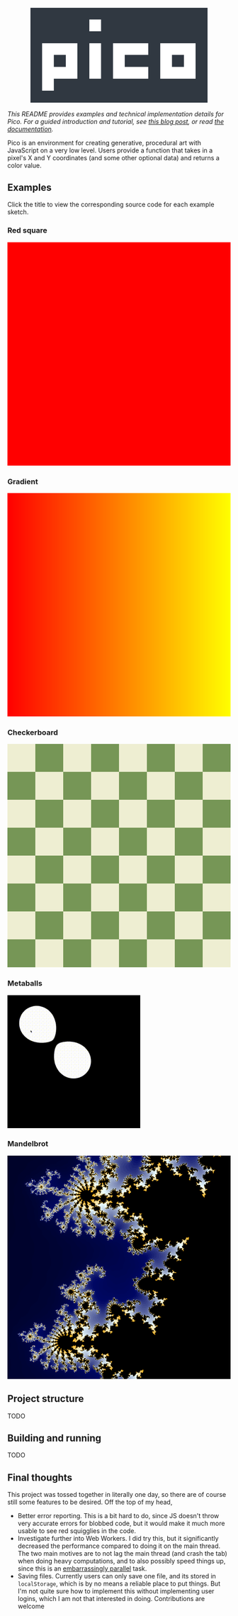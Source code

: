 <p align="center">
  <img width="400" src="./assets/logo.png">
</p>

*This README provides examples and technical implementation details for Pico.
For a guided introduction and tutorial, see [this blog post](https://www.brandongong.org/2023/03/28/welcome-to-pico/), or read [the documentation](https://www.brandongong.org/2023/03/28/pico-documentation/).*

Pico is an environment for creating generative, procedural art
with JavaScript on a very low level. Users provide a function that takes in
a pixel's X and Y coordinates (and some other optional data) and returns a color
value.

## Examples
Click the title to view the corresponding source code for each example sketch.

### Red square
![red square](./images/red.png)

### Gradient
![gradient](./images/gradient.png)

### Checkerboard
![checkerboard](./images/checkerboard.png)

### Metaballs
![Metaballs](./images/metaball.gif)

### Mandelbrot
![Mandelbrot](./images/mandelbrot.png)

## Project structure
TODO

## Building and running
TODO

## Final thoughts
This project was tossed together in literally one day, so there are
of course still some features to be desired. Off the top of my head,
- Better error reporting. This is a bit hard to do, since JS doesn't throw very accurate errors for blobbed code, but it would
make it much more usable to see red squigglies in the code.
- Investigate further into Web Workers. I did try this, but it significantly decreased the performance compared to doing it on the main thread. The two main motives are to not lag the main thread (and crash the tab) when doing heavy computations, and to also possibly speed things up, since this is an [embarrassingly parallel](https://en.wikipedia.org/wiki/Embarrassingly_parallel) task.
- Saving files. Currently users can only save one file, and its
stored in `localStorage`, which is by no means a reliable place to
put things. But I'm not quite sure how to implement this without
implementing user logins, which I am not that interested in doing. Contributions are welcome
